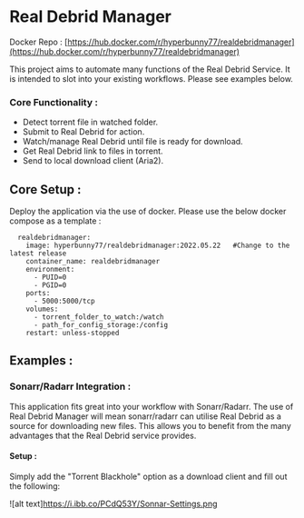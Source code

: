 # Real Debrid Manager

Docker Repo : [https://hub.docker.com/r/hyperbunny77/realdebridmanager](https://hub.docker.com/r/hyperbunny77/realdebridmanager)

This project aims to automate many functions of the Real Debrid Service.
It is intended to slot into your existing workflows. Please see examples below.

### __**Core Functionality :**__

* Detect torrent file in watched folder.
* Submit to Real Debrid for action.
* Watch/manage Real Debrid until file is ready for download.
* Get Real Debrid link to files in torrent.
* Send to local download client (Aria2).

## Core Setup :

Deploy the application via the use of docker. Please use the below docker compose as a template :

```
  realdebridmanager:
    image: hyperbunny77/realdebridmanager:2022.05.22   #Change to the latest release
    container_name: realdebridmanager
    environment:
      - PUID=0
      - PGID=0
    ports:
      - 5000:5000/tcp 	
    volumes:
      - torrent_folder_to_watch:/watch
      - path_for_config_storage:/config
    restart: unless-stopped
```

## Examples :

### Sonarr/Radarr Integration :

This application fits great into your workflow with Sonarr/Radarr.
The use of Real Debrid Manager will mean sonarr/radarr can utilise Real Debrid
as a source for downloading new files. This allows you to benefit from the many
advantages that the Real Debrid service provides.

#### Setup :

Simply add the "Torrent Blackhole" option as a download client and fill out the following:

![alt text]https://i.ibb.co/PCdQ53Y/Sonnar-Settings.png



